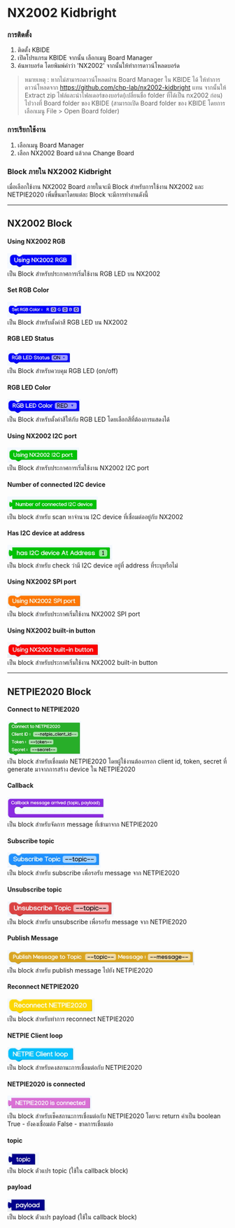 # NX2002 Kidbright
### การติดตั้ง
1. ติดตั้ง KBIDE
2. เปิดโปรแกรม KBIDE จากนั้น เลือกเมนู Board Manager
3. ค้นหาบอร์ด โดยพิมพ์คำว่า 'NX2002' จากนั้นให้ทำการดาวน์โหลดบอร์ด

> หมายเหตุ : หากไม่สามารถดาวน์โหลดผ่าน Board Manager ใน KBIDE ได้ ให้ทำการดาวน์โหลดจาก https://github.com/chp-lab/nx2002-kidbright แทน จากนั้นให้ Extract zip ไฟล์และนำโฟลเดอร์ของบอร์ด(เปลี่ยนชื่อ folder ที่ได้เป็น nx2002 ก่อน) ไปวางที่ Board folder ของ KBIDE (สามารถเปิด Board folder ของ KBIDE โดยการเลือกเมนู File > Open Board folder)

### การเรียกใช้งาน
1. เลือกเมนู Board Manager
2. เลือก NX2002 Board แล้วกด Change Board

### Block ภายใน NX2002 Kidbright
เมื่อเลือกใช้งาน NX2002 Board ภายในจะมี Block สำหรับการใช้งาน NX2002 และ NETPIE2020 เพิ่มขึ้นมาโดยแต่ละ Block จะมีการทำงานดังนี้

---
## NX2002 Block

#### Using NX2002 RGB
<img src="static/block_rgb_begin.jpg" height="35"><br>
เป็น Block สำหรับประกาศการเริ่มใช้งาน RGB LED บน NX2002

#### Set RGB Color
<img src="static/block_rgb_set_color.jpg" height="35"><br>
เป็น Block สำหรับตั้งค่าสี RGB LED บน NX2002

#### RGB LED Status
<img src="static/block_rgb_status.jpg" height="35"><br>
เป็น Block สำหรับควบคุม RGB LED (on/off)

#### RGB LED Color
<img src="static/block_rgb_color.jpg " height="35"><br>
เป็น Block สำหรับตั้งค่าสีให้กับ RGB LED โดยเลือกสีที่ต้องการแสดงได้

#### Using NX2002 I2C port
<img src="static/block_i2c_begin.jpg" height="35"><br>
เป็น Block สำหรับประกาศการเริ่มใช้งาน NX2002 I2C port

#### Number of connected I2C device
<img src="static/block_i2c_scan_connected_device.jpg" height="35"><br>
เป็น block สำหรับ scan หาจำนวน I2C device ที่เชื่อมต่ออยู่กับ NX2002

#### Has I2C device at address
<img src="static/block_i2c_check_device_address.jpg" height="35"><br>
เป็น block สำหรับ check ว่ามี I2C device อยู่ที่ address ที่ระบุหรือไม่

#### Using NX2002 SPI port
<img src="static/block_spi_begin.jpg" height="35"><br>
เป็น block สำหรับประกาศเริ่มใช้งาน NX2002 SPI port

#### Using NX2002 built-in button
<img src="static/block_btn_begin.jpg" height="35"><br>
เป็น block สำหรับประกาศเริ่มใช้งาน NX2002 built-in button

---
## NETPIE2020 Block

#### Connect to NETPIE2020
<img src="static/block_netpie2020_connect.jpg" height="80"><br>
เป็น block สำหรับเชื่อมต่อ NETPIE2020 โดยผู้ใช้งานต้องกรอก client id, token, secret ที่ generate มาจากการสร้าง device ใน NETPIE2020

#### Callback
<img src="static/block_netpie2020_callback.jpg" height="50"> <br>
เป็น block สำหรับจัดการ message ที่เข้ามาจาก NETPIE2020

#### Subscribe topic
<img src="static/block_netpie2020_subscribe_topic.jpg" height="35"><br>
เป็น block สำหรับ subscribe เพื่อรอรับ message จาก NETPIE2020

#### Unsubscribe topic
<img src="static/block_netpie2020_unsubscribe_topic.jpg" height="35"><br>
เป็น block สำหรับ unsubscribe เพื่อรอรับ message จาก NETPIE2020

#### Publish Message
<img src="static/block_netpie2020_publish_message.jpg" height="35"><br>
เป็น block สำหรับ publish message ไปยัง NETPIE2020

#### Reconnect NETPIE2020
<img src="static/block_netpie2020_reconnect.jpg" height="35"><br>
เป็น block สำหรับทำการ reconnect NETPIE2020

#### NETPIE Client loop
<img src="static/block_netpie2020_client_loop.jpg" height="35"><br>
เป็น block สำหรับคงสถานะการเชื่อมต่อกับ NETPIE2020

#### NETPIE2020 is connected
<img src="static/block_netpie2020_check_connection.jpg" height="35"><br>
เป็น block สำหรับเช็คสถานะการเชื่อมต่อกับ NETPIE2020 โดยจะ return ค่าเป็น boolean
True - ยังคงเชื่อมต่อ
False - ขาดการเชื่อมต่อ

#### topic
<img src="static/block_netpie2020_topic.jpg" height="30"><br>
เป็น block ตัวแปร topic (ใช้ใน callback block)

#### payload
<img src="static/block_netpie2020_payload.jpg" height="30"><br>
เป็น block ตัวแปร payload (ใช้ใน callback block)